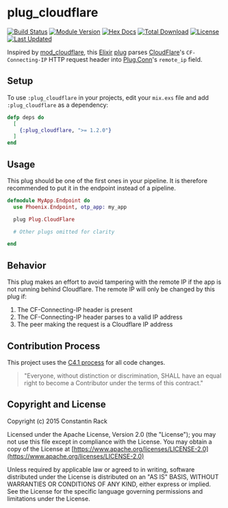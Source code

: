 # plug_cloudflare

[![Build Status](https://travis-ci.org/c-rack/plug_cloudflare.png?branch=master)](https://travis-ci.org/c-rack/plug_cloudflare)
[![Module Version](https://img.shields.io/hexpm/v/plug_cloudflare.svg)](https://hex.pm/packages/plug_cloudflare)
[![Hex Docs](https://img.shields.io/badge/hex-docs-lightgreen.svg)](https://hexdocs.pm/plug_cloudflare/)
[![Total Download](https://img.shields.io/hexpm/dt/plug_cloudflare.svg)](https://hex.pm/packages/plug_cloudflare)
[![License](https://img.shields.io/hexpm/l/plug_cloudflare.svg)](https://github.com/c-rack/plug_cloudflare/blob/master/LICENSE)
[![Last Updated](https://img.shields.io/github/last-commit/c-rack/plug_cloudflare.svg)](https://github.com/c-rack/plug_cloudflare/commits/master)

Inspired by [mod_cloudflare](https://github.com/cloudflare/mod_cloudflare), this [Elixir](http://elixir-lang.org/) [plug](https://github.com/elixir-lang/plug) parses [CloudFlare](https://www.cloudflare.com/)'s `CF-Connecting-IP` HTTP request header into [Plug.Conn](http://hexdocs.pm/plug/Plug.Conn.html)'s `remote_ip` field.


## Setup

To use `:plug_cloudflare` in your projects, edit your `mix.exs` file and add `:plug_cloudflare` as a dependency:

```elixir
defp deps do
  [
    {:plug_cloudflare, ">= 1.2.0"}
  ]
end
```

## Usage

This plug should be one of the first ones in your pipeline.
It is therefore recommended to put it in the endpoint instead of a pipeline.

```elixir
defmodule MyApp.Endpoint do
  use Phoenix.Endpoint, otp_app: my_app

  plug Plug.CloudFlare

  # Other plugs omitted for clarity

end
```

## Behavior

This plug makes an effort to avoid tampering with the remote IP if the app is not running behind Cloudflare.  The remote IP will only be changed by this plug if:

1.  The CF-Connecting-IP header is present
1.  The CF-Connecting-IP header parses to a valid IP address
1.  The peer making the request is a Cloudflare IP address

## Contribution Process

This project uses the [C4.1 process](http://rfc.zeromq.org/spec:22) for all code changes.

> "Everyone, without distinction or discrimination, SHALL have an equal right to become a Contributor under the
terms of this contract."

## Copyright and License

Copyright (c) 2015 Constantin Rack

Licensed under the Apache License, Version 2.0 (the "License");
you may not use this file except in compliance with the License.
You may obtain a copy of the License at [https://www.apache.org/licenses/LICENSE-2.0](https://www.apache.org/licenses/LICENSE-2.0)

Unless required by applicable law or agreed to in writing, software
distributed under the License is distributed on an "AS IS" BASIS,
WITHOUT WARRANTIES OR CONDITIONS OF ANY KIND, either express or implied.
See the License for the specific language governing permissions and
limitations under the License.

